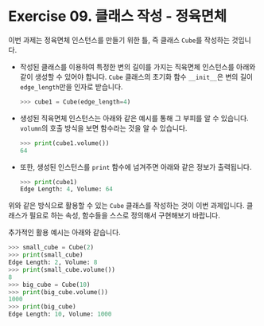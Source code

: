 # Exercise 09. 클래스 작성 - 정육면체

이번 과제는 정육면체 인스턴스를 만들기 위한 틀, 즉 클래스 `Cube`를 작성하는 것입니다.

- 작성된 클래스를 이용하여 특정한 변의 길이를 가지는 직육면체 인스턴스를 아래와 같이 생성할 수 있어야 합니다. `Cube` 클래스의 초기화 함수 `__init__`은 변의 길이 `edge_length`만을 인자로 받습니다.
  ```python
  >>> cube1 = Cube(edge_length=4)
  ```

- 생성된 직육면체 인스턴스는 아래와 같은 예시를 통해 그 부피를 알 수 있습니다. `volumn`의 호출 방식을 보면 함수라는 것을 알 수 있습니다.
  ```python
  >>> print(cube1.volume())
  64
  ```
- 또한, 생성된 인스턴스를 `print` 함수에 넘겨주면 아래와 같은 정보가 출력됩니다.
  ```python
  >>> print(cube1)
  Edge Length: 4, Volume: 64
  ```
위와 같은 방식으로 활용할 수 있는 `Cube` 클래스를 작성하는 것이 이번 과제입니다. 클래스가 필요로 하는 속성, 함수들을 스스로 정의해서 구현해보기 바랍니다.

추가적인 활용 예시는 아래와 같습니다.
```python
>>> small_cube = Cube(2)
>>> print(small_cube)
Edge Length: 2, Volume: 8
>>> print(small_cube.volume())
8
>>> big_cube = Cube(10)
>>> print(big_cube.volume())
1000
>>> print(big_cube)
Edge Length: 10, Volume: 1000
```